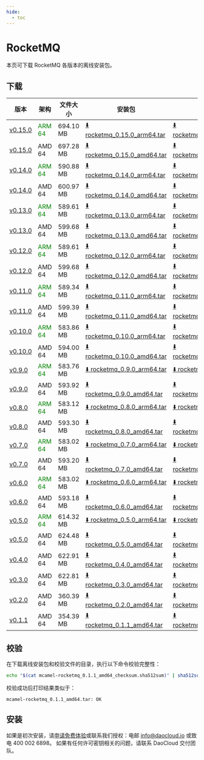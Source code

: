 ```yaml
---
hide:
  - toc
---
```


# RocketMQ

本页可下载 RocketMQ 各版本的离线安装包。

## 下载

| 版本 | 架构 | 文件大小 | 安装包 | 校验文件 | 更新日期 |
| ---- | --- | ------- | ----- | ------ | ------- |
| [v0.15.0](../../../middleware/rocketmq/release-notes.md) | <font color=green>ARM 64</font> | 694.10 MB | [:arrow_down: rocketmq_0.15.0_arm64.tar](https://qiniu-download-public.daocloud.io/DaoCloud_Enterprise/mcamel-rocketmq_0.15.0_arm64.tar) | [:arrow_down: rocketmq_0.15.0_arm64_checksum.sha512sum](https://qiniu-download-public.daocloud.io/DaoCloud_Enterprise/mcamel-rocketmq_0.15.0_arm64_checksum.sha512sum) | 2025-05-13 |
| [v0.15.0](../../../middleware/rocketmq/release-notes.md) | AMD 64 | 697.28 MB | [:arrow_down: rocketmq_0.15.0_amd64.tar](https://qiniu-download-public.daocloud.io/DaoCloud_Enterprise/mcamel-rocketmq_0.15.0_amd64.tar) | [:arrow_down: rocketmq_0.15.0_amd64_checksum.sha512sum](https://qiniu-download-public.daocloud.io/DaoCloud_Enterprise/mcamel-rocketmq_0.15.0_amd64_checksum.sha512sum) | 2025-05-13 |
| [v0.14.0](../../../middleware/rocketmq/release-notes.md) | <font color=green>ARM 64</font> | 590.88 MB | [:arrow_down: rocketmq_0.14.0_arm64.tar](https://qiniu-download-public.daocloud.io/DaoCloud_Enterprise/mcamel-rocketmq_0.14.0_arm64.tar) | [:arrow_down: rocketmq_0.14.0_arm64_checksum.sha512sum](https://qiniu-download-public.daocloud.io/DaoCloud_Enterprise/mcamel-rocketmq_0.14.0_arm64_checksum.sha512sum) | 2025-03-11 |
| [v0.14.0](../../../middleware/rocketmq/release-notes.md) | AMD 64 | 600.97 MB | [:arrow_down: rocketmq_0.14.0_amd64.tar](https://qiniu-download-public.daocloud.io/DaoCloud_Enterprise/mcamel-rocketmq_0.14.0_amd64.tar) | [:arrow_down: rocketmq_0.14.0_amd64_checksum.sha512sum](https://qiniu-download-public.daocloud.io/DaoCloud_Enterprise/mcamel-rocketmq_0.14.0_amd64_checksum.sha512sum) | 2025-03-11 |
| [v0.13.0](../../../middleware/rocketmq/release-notes.md) | <font color=green>ARM 64</font> | 589.61 MB | [:arrow_down: rocketmq_0.13.0_arm64.tar](https://qiniu-download-public.daocloud.io/DaoCloud_Enterprise/mcamel-rocketmq_0.13.0_arm64.tar) | [:arrow_down: rocketmq_0.13.0_arm64_checksum.sha512sum](https://qiniu-download-public.daocloud.io/DaoCloud_Enterprise/mcamel-rocketmq_0.13.0_arm64_checksum.sha512sum) | 2024-12-12 |
| [v0.13.0](../../../middleware/rocketmq/release-notes.md) | AMD 64 | 599.68 MB | [:arrow_down: rocketmq_0.13.0_amd64.tar](https://qiniu-download-public.daocloud.io/DaoCloud_Enterprise/mcamel-rocketmq_0.13.0_amd64.tar) | [:arrow_down: rocketmq_0.13.0_amd64_checksum.sha512sum](https://qiniu-download-public.daocloud.io/DaoCloud_Enterprise/mcamel-rocketmq_0.13.0_amd64_checksum.sha512sum) | 2024-12-12 |
| [v0.12.0](../../../middleware/rocketmq/release-notes.md) | <font color=green>ARM 64</font> | 589.61 MB | [:arrow_down: rocketmq_0.12.0_arm64.tar](https://qiniu-download-public.daocloud.io/DaoCloud_Enterprise/mcamel-rocketmq_0.12.0_arm64.tar) | [:arrow_down: rocketmq_0.12.0_arm64_checksum.sha512sum](https://qiniu-download-public.daocloud.io/DaoCloud_Enterprise/mcamel-rocketmq_0.12.0_arm64_checksum.sha512sum) | 2024-11-05 |
| [v0.12.0](../../../middleware/rocketmq/release-notes.md) | AMD 64 | 599.68 MB | [:arrow_down: rocketmq_0.12.0_amd64.tar](https://qiniu-download-public.daocloud.io/DaoCloud_Enterprise/mcamel-rocketmq_0.12.0_amd64.tar) | [:arrow_down: rocketmq_0.12.0_amd64_checksum.sha512sum](https://qiniu-download-public.daocloud.io/DaoCloud_Enterprise/mcamel-rocketmq_0.12.0_amd64_checksum.sha512sum) | 2024-11-05 |
| [v0.11.0](../../../middleware/rocketmq/release-notes.md) | <font color=green>ARM 64</font> | 589.34 MB | [:arrow_down: rocketmq_0.11.0_arm64.tar](https://qiniu-download-public.daocloud.io/DaoCloud_Enterprise/mcamel-rocketmq_0.11.0_arm64.tar) | [:arrow_down: rocketmq_0.11.0_arm64_checksum.sha512sum](https://qiniu-download-public.daocloud.io/DaoCloud_Enterprise/mcamel-rocketmq_0.11.0_arm64_checksum.sha512sum) | 2024-10-08 |
| [v0.11.0](../../../middleware/rocketmq/release-notes.md) | AMD 64 | 599.39 MB | [:arrow_down: rocketmq_0.11.0_amd64.tar](https://qiniu-download-public.daocloud.io/DaoCloud_Enterprise/mcamel-rocketmq_0.11.0_amd64.tar) | [:arrow_down: rocketmq_0.11.0_amd64_checksum.sha512sum](https://qiniu-download-public.daocloud.io/DaoCloud_Enterprise/mcamel-rocketmq_0.11.0_amd64_checksum.sha512sum) | 2024-10-08 |
| [v0.10.0](../../../middleware/rocketmq/release-notes.md) | <font color=green>ARM 64</font> | 583.86 MB | [:arrow_down: rocketmq_0.10.0_arm64.tar](https://qiniu-download-public.daocloud.io/DaoCloud_Enterprise/mcamel-rocketmq_0.10.0_arm64.tar) | [:arrow_down: rocketmq_0.10.0_arm64_checksum.sha512sum](https://qiniu-download-public.daocloud.io/DaoCloud_Enterprise/mcamel-rocketmq_0.10.0_arm64_checksum.sha512sum) | 2024-09-06 |
| [v0.10.0](../../../middleware/rocketmq/release-notes.md) | AMD 64 | 594.00 MB | [:arrow_down: rocketmq_0.10.0_amd64.tar](https://qiniu-download-public.daocloud.io/DaoCloud_Enterprise/mcamel-rocketmq_0.10.0_amd64.tar) | [:arrow_down: rocketmq_0.10.0_amd64_checksum.sha512sum](https://qiniu-download-public.daocloud.io/DaoCloud_Enterprise/mcamel-rocketmq_0.10.0_amd64_checksum.sha512sum) | 2024-09-06 |
| [v0.9.0](../../../middleware/rocketmq/release-notes.md) | <font color=green>ARM 64</font> | 583.76 MB | [:arrow_down: rocketmq_0.9.0_arm64.tar](https://qiniu-download-public.daocloud.io/DaoCloud_Enterprise/mcamel-rocketmq_0.9.0_arm64.tar) | [:arrow_down: rocketmq_0.9.0_arm64_checksum.sha512sum](https://qiniu-download-public.daocloud.io/DaoCloud_Enterprise/mcamel-rocketmq_0.9.0_arm64_checksum.sha512sum) | 2024-08-08 |
| [v0.9.0](../../../middleware/rocketmq/release-notes.md) | AMD 64 | 593.92 MB | [:arrow_down: rocketmq_0.9.0_amd64.tar](https://qiniu-download-public.daocloud.io/DaoCloud_Enterprise/mcamel-rocketmq_0.9.0_amd64.tar) | [:arrow_down: rocketmq_0.9.0_amd64_checksum.sha512sum](https://qiniu-download-public.daocloud.io/DaoCloud_Enterprise/mcamel-rocketmq_0.9.0_amd64_checksum.sha512sum) | 2024-08-08 |
| [v0.8.0](../../../middleware/rocketmq/release-notes.md) | <font color=green>ARM 64</font> | 583.12 MB | [:arrow_down: rocketmq_0.8.0_arm64.tar](https://qiniu-download-public.daocloud.io/DaoCloud_Enterprise/mcamel-rocketmq_0.8.0_arm64.tar) | [:arrow_down: rocketmq_0.8.0_arm64_checksum.sha512sum](https://qiniu-download-public.daocloud.io/DaoCloud_Enterprise/mcamel-rocketmq_0.8.0_arm64_checksum.sha512sum) | 2024-07-04 |
| [v0.8.0](../../../middleware/rocketmq/release-notes.md) | AMD 64 | 593.30 MB | [:arrow_down: rocketmq_0.8.0_amd64.tar](https://qiniu-download-public.daocloud.io/DaoCloud_Enterprise/mcamel-rocketmq_0.8.0_amd64.tar) | [:arrow_down: rocketmq_0.8.0_amd64_checksum.sha512sum](https://qiniu-download-public.daocloud.io/DaoCloud_Enterprise/mcamel-rocketmq_0.8.0_amd64_checksum.sha512sum) | 2024-07-04 |
| [v0.7.0](../../../middleware/rocketmq/release-notes.md) | <font color=green>ARM 64</font> | 583.02 MB | [:arrow_down: rocketmq_0.7.0_arm64.tar](https://qiniu-download-public.daocloud.io/DaoCloud_Enterprise/mcamel-rocketmq_0.7.0_arm64.tar) | [:arrow_down: rocketmq_0.7.0_arm64_checksum.sha512sum](https://qiniu-download-public.daocloud.io/DaoCloud_Enterprise/mcamel-rocketmq_0.7.0_arm64_checksum.sha512sum) | 2024-06-05 |
| [v0.7.0](../../../middleware/rocketmq/release-notes.md) | AMD 64 | 593.20 MB | [:arrow_down: rocketmq_0.7.0_amd64.tar](https://qiniu-download-public.daocloud.io/DaoCloud_Enterprise/mcamel-rocketmq_0.7.0_amd64.tar) | [:arrow_down: rocketmq_0.7.0_amd64_checksum.sha512sum](https://qiniu-download-public.daocloud.io/DaoCloud_Enterprise/mcamel-rocketmq_0.7.0_amd64_checksum.sha512sum) | 2024-06-05 |
| [v0.6.0](../../../middleware/rocketmq/release-notes.md) | <font color=green>ARM 64</font> | 583.02 MB | [:arrow_down: rocketmq_0.6.0_arm64.tar](https://qiniu-download-public.daocloud.io/DaoCloud_Enterprise/mcamel-rocketmq_0.6.0_arm64.tar) | [:arrow_down: rocketmq_0.6.0_arm64_checksum.sha512sum](https://qiniu-download-public.daocloud.io/DaoCloud_Enterprise/mcamel-rocketmq_0.6.0_arm64_checksum.sha512sum) | 2024-05-08 |
| [v0.6.0](../../../middleware/rocketmq/release-notes.md) | AMD 64 | 593.18 MB | [:arrow_down: rocketmq_0.6.0_amd64.tar](https://qiniu-download-public.daocloud.io/DaoCloud_Enterprise/mcamel-rocketmq_0.6.0_amd64.tar) | [:arrow_down: rocketmq_0.6.0_amd64_checksum.sha512sum](https://qiniu-download-public.daocloud.io/DaoCloud_Enterprise/mcamel-rocketmq_0.6.0_amd64_checksum.sha512sum) | 2024-05-08 |
| [v0.5.0](../../../middleware/rocketmq/release-notes.md) | <font color="green">ARM 64</font> | 614.32 MB | [:arrow_down: rocketmq_0.5.0_arm64.tar](https://qiniu-download-public.daocloud.io/DaoCloud_Enterprise/mcamel-rocketmq_0.5.0_arm64.tar) | [:arrow_down: rocketmq_0.5.0_arm64_checksum.sha512sum](https://qiniu-download-public.daocloud.io/DaoCloud_Enterprise/mcamel-rocketmq_0.5.0_arm64_checksum.sha512sum) | 2024-04-03 |
| [v0.5.0](../../../middleware/rocketmq/release-notes.md) | AMD 64 | 624.48 MB | [:arrow_down: rocketmq_0.5.0_amd64.tar](https://qiniu-download-public.daocloud.io/DaoCloud_Enterprise/mcamel-rocketmq_0.5.0_amd64.tar) | [:arrow_down: rocketmq_0.5.0_amd64_checksum.sha512sum](https://qiniu-download-public.daocloud.io/DaoCloud_Enterprise/mcamel-rocketmq_0.5.0_amd64_checksum.sha512sum) | 2024-04-03 |
| [v0.4.0](../../../middleware/rocketmq/release-notes.md) | AMD 64 | 622.91 MB | [:arrow_down: rocketmq_0.4.0_amd64.tar](https://qiniu-download-public.daocloud.io/DaoCloud_Enterprise/mcamel-rocketmq_0.4.0_amd64.tar) | [:arrow_down: rocketmq_0.4.0_amd64_checksum.sha512sum](https://qiniu-download-public.daocloud.io/DaoCloud_Enterprise/mcamel-rocketmq_0.4.0_amd64_checksum.sha512sum) | 2024-02-01 |
| [v0.3.0](../../../middleware/rocketmq/release-notes.md) | AMD 64 | 622.81 MB | [:arrow_down: rocketmq_0.3.0_amd64.tar](https://qiniu-download-public.daocloud.io/DaoCloud_Enterprise/mcamel-rocketmq_0.3.0_amd64.tar) | [:arrow_down: rocketmq_0.3.0_amd64_checksum.sha512sum](https://qiniu-download-public.daocloud.io/DaoCloud_Enterprise/mcamel-rocketmq_0.3.0_amd64_checksum.sha512sum) | 2024-01-04 |
| [v0.2.0](../../../middleware/rocketmq/release-notes.md) | AMD 64 | 360.39 MB | [:arrow_down: rocketmq_0.2.0_amd64.tar](https://qiniu-download-public.daocloud.io/DaoCloud_Enterprise/mcamel-rocketmq_0.2.0_amd64.tar) | [:arrow_down: rocketmq_0.2.0_amd64_checksum.sha512sum](https://qiniu-download-public.daocloud.io/DaoCloud_Enterprise/mcamel-rocketmq_0.2.0_amd64_checksum.sha512sum) | 2023-12-10 |
| [v0.1.1](../../../middleware/rocketmq/release-notes.md) | AMD 64 | 354.39 MB | [:arrow_down: rocketmq_0.1.1_amd64.tar](https://qiniu-download-public.daocloud.io/DaoCloud_Enterprise/mcamel-rocketmq_0.1.1_amd64.tar) | [:arrow_down: rocketmq_0.1.1_amd64_checksum.sha512sum](https://qiniu-download-public.daocloud.io/DaoCloud_Enterprise/mcamel-rocketmq_0.1.1_amd64_checksum.sha512sum) | 2023-11-02 |

## 校验

在下载离线安装包和校验文件的目录，执行以下命令校验完整性：

```sh
echo "$(cat mcamel-rocketmq_0.1.1_amd64_checksum.sha512sum)" | sha512sum -c
```

校验成功后打印结果类似于：

```none
mcamel-rocketmq_0.1.1_amd64.tar: OK
```

## 安装

如果是初次安装，请[申请免费体验](../../../dce/license0.md)或联系我们授权：电邮 info@daocloud.io 或致电 400 002 6898。
如果有任何许可密钥相关的问题，请联系 DaoCloud 交付团队。
